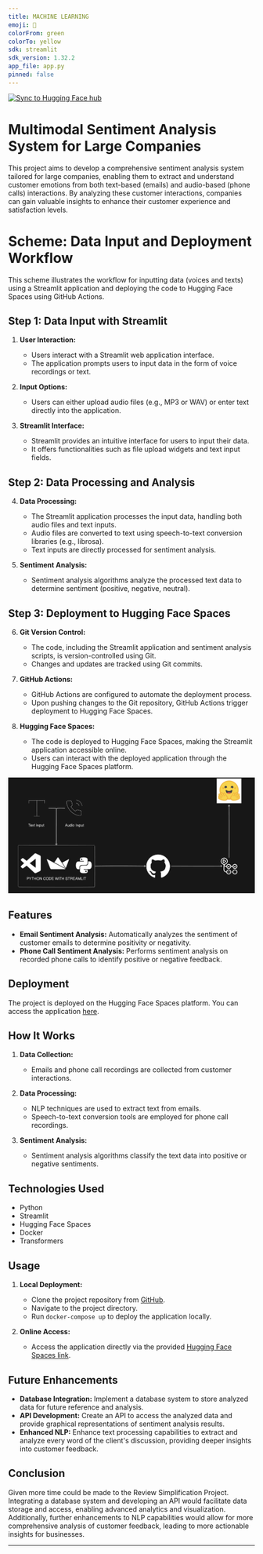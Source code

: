 ```yaml
---
title: MACHINE LEARNING
emoji: 🏃
colorFrom: green
colorTo: yellow
sdk: streamlit
sdk_version: 1.32.2
app_file: app.py
pinned: false
---
```



[![Sync to Hugging Face hub](https://github.com/Sabry-Ahmed/MACHINE-LEARNING/actions/workflows/main.yml/badge.svg)](https://github.com/Sabry-Ahmed/MACHINE-LEARNING/actions/workflows/main.yml)

# Multimodal Sentiment Analysis System for Large Companies

This project aims to develop a comprehensive sentiment analysis system tailored for large companies, enabling them to extract and understand customer emotions from both text-based (emails) and audio-based (phone calls) interactions. By analyzing these customer interactions, companies can gain valuable insights to enhance their customer experience and satisfaction levels.





# Scheme: Data Input and Deployment Workflow

This scheme illustrates the workflow for inputting data (voices and texts) using a Streamlit application and deploying the code to Hugging Face Spaces using GitHub Actions.

## Step 1: Data Input with Streamlit

1. **User Interaction:**
   - Users interact with a Streamlit web application interface.
   - The application prompts users to input data in the form of voice recordings or text.

2. **Input Options:**
   - Users can either upload audio files (e.g., MP3 or WAV) or enter text directly into the application.

3. **Streamlit Interface:**
   - Streamlit provides an intuitive interface for users to input their data.
   - It offers functionalities such as file upload widgets and text input fields.

## Step 2: Data Processing and Analysis

4. **Data Processing:**
   - The Streamlit application processes the input data, handling both audio files and text inputs.
   - Audio files are converted to text using speech-to-text conversion libraries (e.g., librosa).
   - Text inputs are directly processed for sentiment analysis.

5. **Sentiment Analysis:**
   - Sentiment analysis algorithms analyze the processed text data to determine sentiment (positive, negative, neutral).

## Step 3: Deployment to Hugging Face Spaces

6. **Git Version Control:**
   - The code, including the Streamlit application and sentiment analysis scripts, is version-controlled using Git.
   - Changes and updates are tracked using Git commits.

7. **GitHub Actions:**
   - GitHub Actions are configured to automate the deployment process.
   - Upon pushing changes to the Git repository, GitHub Actions trigger deployment to Hugging Face Spaces.

8. **Hugging Face Spaces:**
   - The code is deployed to Hugging Face Spaces, making the Streamlit application accessible online.
   - Users can interact with the deployed application through the Hugging Face Spaces platform.

![Scheme](./image.png)

## Features
- **Email Sentiment Analysis:** Automatically analyzes the sentiment of customer emails to determine positivity or negativity.
- **Phone Call Sentiment Analysis:** Performs sentiment analysis on recorded phone calls to identify positive or negative feedback.

## Deployment
The project is deployed on the Hugging Face Spaces platform. You can access the application [here](https://huggingface.co/spaces/jokerthejoke/MACHINE-LEARNING).

## How It Works
1. **Data Collection:**
   - Emails and phone call recordings are collected from customer interactions.

2. **Data Processing:**
   - NLP techniques are used to extract text from emails.
   - Speech-to-text conversion tools are employed for phone call recordings.

3. **Sentiment Analysis:**
   - Sentiment analysis algorithms classify the text data into positive or negative sentiments.

## Technologies Used
- Python
- Streamlit
- Hugging Face Spaces
- Docker
- Transformers

## Usage
1. **Local Deployment:**
   - Clone the project repository from [GitHub](https://github.com/Sabry-Ahmed/MACHINE-LEARNING/).
   - Navigate to the project directory.
   - Run `docker-compose up` to deploy the application locally.

2. **Online Access:**
   - Access the application directly via the provided [Hugging Face Spaces link](https://huggingface.co/spaces/jokerthejoke/MACHINE-LEARNING).

## Future Enhancements
- **Database Integration:** Implement a database system to store analyzed data for future reference and analysis.
- **API Development:** Create an API to access the analyzed data and provide graphical representations of sentiment analysis results.
- **Enhanced NLP:** Enhance text processing capabilities to extract and analyze every word of the client's discussion, providing deeper insights into customer feedback.

## Conclusion
Given more time could be made to the Review Simplification Project. Integrating a database system and developing an API would facilitate data storage and access, enabling advanced analytics and visualization. Additionally, further enhancements to NLP capabilities would allow for more comprehensive analysis of customer feedback, leading to more actionable insights for businesses.

---

